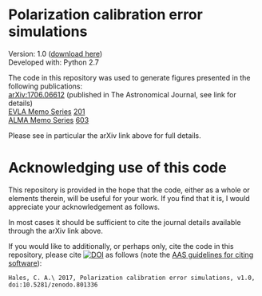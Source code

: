 Polarization calibration error simulations
=======

Version: 1.0 ([download here](https://github.com/chrishales/pieflag/releases/v1.0))<br>
Developed with: Python 2.7

The code in this repository was used to generate figures presented in the following publications:<br>
[arXiv:1706.06612](https://arxiv.org/abs/1706.06612) (published in The Astronomical Journal, see link for details)<br>
[EVLA Memo Series](http://library.nrao.edu/evla.shtml) [201](http://library.nrao.edu/public/memos/evla/EVLAM_201.pdf)<br>
[ALMA Memo Series](http://library.nrao.edu/alma.shtml) [603](http://library.nrao.edu/public/memos/alma/memo603.pdf)<br>

Please see in particular the arXiv link above for full details.

Acknowledging use of this code
======

This repository is provided in the hope that the code, either as a whole or elements therein, will be useful for your work. If you find that it is, I would appreciate your acknowledgement as follows.

In most cases it should be sufficient to cite the journal details available through the arXiv link above.

If you would like to additionally, or perhaps only, cite the code in this repository, please cite [![DOI](https://zenodo.org/badge/DOI/10.5281/zenodo.801336.svg)](https://doi.org/10.5281/zenodo.801336) as follows (note the [AAS guidelines for citing software](http://journals.aas.org/policy/software.html)):
```
Hales, C. A.\ 2017, Polarization calibration error simulations, v1.0, doi:10.5281/zenodo.801336
```
